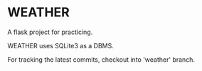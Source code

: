 # WEATHER
A flask project for practicing.

WEATHER uses SQLite3 as a DBMS.

For tracking the latest commits, checkout into 'weather' branch.
